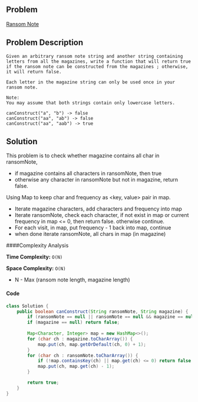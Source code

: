 ## Problem
[Ransom Note](https://leetcode.com/explore/featured/card/may-leetcoding-challenge/534/week-1-may-1st-may-7th/3318/)

## Problem Description
```
Given an arbitrary ransom note string and another string containing letters from all the magazines, write a function that will return true if the ransom note can be constructed from the magazines ; otherwise, it will return false.

Each letter in the magazine string can only be used once in your ransom note.

Note:
You may assume that both strings contain only lowercase letters.

canConstruct("a", "b") -> false
canConstruct("aa", "ab") -> false
canConstruct("aa", "aab") -> true
```

## Solution
This problem is to check whether magazine contains all char in ransomNote, 
- if magazine contains all characters in ransomNote, then true
- otherwise any character in ransomNote but not in magazine, return false.

Using Map to keep char and frequency as <key, value> pair in map. 
- Iterate magazine characters, add characters and frequency into map
- Iterate ransomNote, check each character, if not exist in map or current frequency in map <= 0, then return false. otherwise continue.
- For each visit, in map, put frequency - 1 back into map, continue
- when done iterate ransomNote, all chars in map (in magazine)

####Complexity Analysis

**Time Complexity:** `O(N)`

**Space Complexity:** `O(N)`

- N - Max (ransom note length, magazine length)

#### Code

```java
class Solution {
    public boolean canConstruct(String ransomNote, String magazine) {
        if (ransomNote == null || ransomNote == null && magazine == null) return true;
        if (magazine == null) return false;
        
        Map<Character, Integer> map = new HashMap<>();
        for (char ch : magazine.toCharArray()) {
            map.put(ch, map.getOrDefault(ch, 0) + 1);
        }
        for (char ch : ransomNote.toCharArray()) {
            if (!map.containsKey(ch) || map.get(ch) <= 0) return false;
            map.put(ch, map.get(ch) - 1);
        }

        return true;
    }   
}
```
